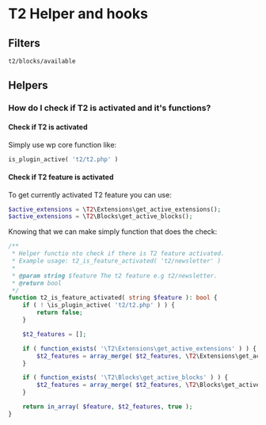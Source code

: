 # T2 Helper and hooks


## Filters

`t2/blocks/available` 


## Helpers


### How do I check if T2 is activated and it's functions?

#### Check if T2 is activated

Simply use wp core function like:
```php
is_plugin_active( 't2/t2.php' )
```


#### Check if T2 feature is activated

To get currently activated T2 feature you can use:
```php
$active_extensions = \T2\Extensions\get_active_extensions();
$active_extensions = \T2\Blocks\get_active_blocks();
```

Knowing that we can make simply function that does the check:

```php
/**
 * Helper functio nto check if there is T2 feature activated.
 * Example usage: t2_is_feature_activated( 't2/newsletter' )
 *
 * @param string $feature The t2 feature e.g t2/newsletter.
 * @return bool
 */
function t2_is_feature_activated( string $feature ): bool {
	if ( ! \is_plugin_active( 't2/t2.php' ) ) {
		return false;
	}

	$t2_features = [];

	if ( function_exists( '\T2\Extensions\get_active_extensions' ) ) {
		$t2_features = array_merge( $t2_features, \T2\Extensions\get_active_extensions() );
	}

	if ( function_exists( '\T2\Blocks\get_active_blocks' ) ) {
		$t2_features = array_merge( $t2_features, \T2\Blocks\get_active_blocks() );
	}

	return in_array( $feature, $t2_features, true );
}
```